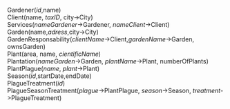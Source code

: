 Gardener(*id*,name)\
Client(name, *taxID*, city->City)\
Services(*nameGardener*->Gardener, *nameClient*->Client)\
Garden(name,*adress*,city->City)\
GardenResponsability(*clientName*->Client,*gardenName*->Garden, ownsGarden)\
Plant(area, name, *cientificName*)\
Plantation(*nameGarden*->Garden, *plantName*->Plant, numberOfPlants)
PlantPlague(*name*, *plant*->Plant)\
Season(*id*,startDate,endDate)\
PlagueTreatment(*id*)\
PlagueSeasonTreatment(*plague*->PlantPlague, *season*->Season, *treatment*->PlagueTreatment)
